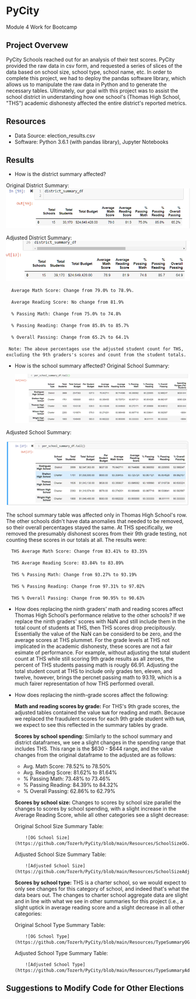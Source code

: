 # PyCity
Module 4 Work for Bootcamp 

## Project Overvew
PyCity Schools reached out for an analysis of their test scores. PyCity provided the raw data in csv form, and requested a series of slices of the data based on school size, school type, school name, etc. In order to complete this project, we had to deploy the pandas software library, which allows us to manipulate the raw data in Python and to generate the necessary tables. Ultimately, our goal with this project was to assist the school district in understanding how one school's (Thomas High School, "THS") academic dishonesty affected the entire district's reported metrics. 


## Resources
- Data Source: election_results.csv
- Software: Python 3.6.1 (with pandas library), Jupyter Notebooks

## Results

- How is the district summary affected?

Original District Summary:
     ![Original District Summary](https://github.com/Tozerh/PyCity/blob/main/Resources/DistrictSummaryOG.PNG)

Adjusted District Summary: 
     ![Adjusted District Summary](https://github.com/Tozerh/PyCity/blob/main/Resources/DistrictSummaryAdjusted.PNG)
      
      
      Average Math Score: Change from 79.0% to 78.9%.
      
      Average Reading Score: No change from 81.9%
      
      % Passing Math: Change from 75.0% to 74.8%
      
      % Passing Reading: Change from 85.8% to 85.7%
      
      % Overall Passing: Change from 65.2% to 64.1%
     
     Note: The above percentages use the adjusted student count for THS, excluding the 9th graders's scores and count from the student totals. 
- How is the school summary affected?
 Original School Summary:
      
   ![Original School Summary](https://github.com/Tozerh/PyCity/blob/main/Resources/SchoolSummaryOG.PNG)
      
 Adjusted School Summary:
 
   ![Adjusted School Summary](https://github.com/Tozerh/PyCity/blob/main/Resources/SchoolSummaryAdjusted.PNG)
      
  The school summary table was affected only in Thomas High School's row. The other schools didn't have data anomalies that needed to be removed, so their overall percentages     stayed the same. At THS specifically, we removed the presumably dishonest scores from their 9th grade testing, not counting these scores in our totals at all. The results were: 
      
      THS Average Math Score: Change from 83.41% to 83.35%
      
      THS Average Reading Score: 83.84% to 83.89%
      
      THS % Passing Math: Change from 93.27% to 93.19%
      
      THS % Passing Reading: Change from 97.31% to 97.02%
      
      THS % Overall Passing: Change from 90.95% to 90.63%

- How does replacing the ninth graders’ math and reading scores affect Thomas High School’s performance relative to the other schools?
  If we replace the ninth graders' scores with NaN and still include them in the total count of students at THS, then THS scores drop precipitously. Essentially the value of the NaN can be considerd to be zero, and the average scores at THS plummet. For the grade levels at THS not implicated in the academic dishonesty, these scores are not a fair esimate of performance. For example, without adjusting the total student count at THS while still scoring 9th grade results as all zeroes, the percent of THS students passing math is rougly 66.91. Adjusting the total student count at THS to include only grades ten, eleven, and twelve, however, brings the percnet passing math to 93.19, which is a much fairer representation of how THS performed overall. 
  
- How does replacing the ninth-grade scores affect the following:

     **Math and reading scores by grade:** For THS's 9th grade scores, the adjusted tables contained the value `NaN` for reading and math. Because we replaced the fraudulent scores for each 9th grade student with `NaN`, we expect to see this reflected in the summary tables by grade. 
           
     **Scores by school spending:** Similarly to the school summary and district dataframes, we see a slight changes in the spending range that includes THS. This range is the $630 - $644 range, and the value changes from the original dataframe to the adjusted are as follows: 
     
     - Avg. Math Score: 78.52% to 78.50%
     - Avg. Reading Score: 81.62% to 81.64%
     - % Passing Math: 73.48% to 73.46%
     - % Passing Reading: 84.39% to 84.32%
     - % Overall Passing: 62.86% to 62.79%

     **Scores by school size:** Changes to scores by school size parallel the changes to scores by school spending, with a slight increase in the Average Reading Score, while all other categories see a slight decrease: 
     
     Original School Size Summary Table: 
          
          ![OG School Size](https://github.com/Tozerh/PyCity/blob/main/Resources/SchoolSizeOG.PNG)
          
     Adjusted School Size Summary Table: 
     
          ![Adjusted School Size](https://github.com/Tozerh/PyCity/blob/main/Resources/SchoolSizeAdjusted.PNG)
          
     **Scores by school type:** THS is a charter school, so we would expect to only see changes for this category of school, and indeed that's what the data bears out. The changes to charter school aggregate data are slight and in line with what we see in other summaries for this project (i.e., a slight uptick in average reading score and a slight decrease in all other categories:
     
        
     Original School Type Summary Table: 
          
          ![OG School Type](https://github.com/Tozerh/PyCity/blob/main/Resources/TypeSummaryOG.PNG)
          
     Adjusted School Type Summary Table: 
     
          ![Adjusted School Type](https://github.com/Tozerh/PyCity/blob/main/Resources/TypeSummaryAdjusted.PNG)
          

## Suggestions to Modify Code for Other Elections


